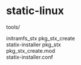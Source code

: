 # static-linux

tools/

  initramfs_stx 
  pkg_stx_create      
  statix-installer
  pkg_stx        
  pkg_stx_create.mod  
  statix-installer.conf

